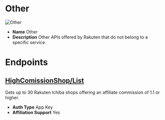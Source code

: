 # Other

![Other](https://media.antoniotajuelo.com/rakuten/service/logo/rakuten.png)
* **Name** Other
* **Description** Other APIs offered by Rakuten that do not belong to a specific service.

# Endpoints

## [HighComissionShop/List](HighComissionShopList)
Gets up to 30 Rakuten Ichiba shops offering an affiliate commission of 1.1 or higher.
* **Auth Type** App Key
* **Affiliation Support** Yes
